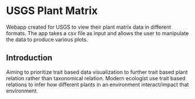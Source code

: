 # **USGS Plant Matrix**
Webapp created for USGS to view their plant matrix data in different formats. The app takes a csv file as input and allows the user to manipulate the data to produce various plots.

## **Introduction**
Aiming to prioritize trait based data visualization to further trait based plant relation rather than taxonomical relation. Modern ecologist use trait based relations to infer how
different plants in an environment interact/impact that environment.
